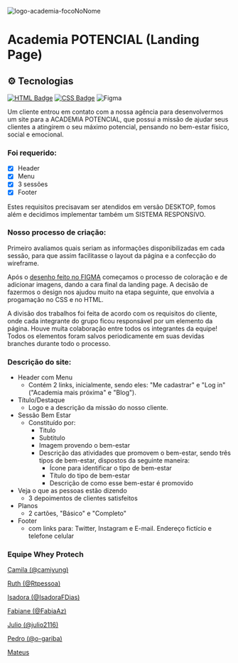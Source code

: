![logo-academia-focoNoNome](https://user-images.githubusercontent.com/35999071/154762597-338d4665-9e10-4140-9f28-535aafa0eda2.png)
  
# Academia POTENCIAL (Landing Page)

## ⚙️ Tecnologias 
[![HTML Badge](https://img.shields.io/badge/HTML5-E34F26?style=&logo=html5&logoColor=white&link=https://developer.mozilla.org/pt-BR/docs/orphaned/Web/Guide/HTML/HTML5/)](https://developer.mozilla.org/pt-BR/docs/orphaned/Web/Guide/HTML/HTML5/) [![CSS Badge](https://img.shields.io/badge/CSS3-1572B6?style=&logo=css3&logoColor=white&link=https://developer.mozilla.org/pt-BR/docs/Web/CSS)](https://developer.mozilla.org/pt-BR/docs/Web/CSS) ![Figma](https://img.shields.io/badge/figma-%23F24E1E.svg?style=for-the-badge&logo=figma&logoColor=white)

<p> Um cliente entrou em contato com a nossa agência para desenvolvermos um site para a ACADEMIA POTENCIAL, que possui a missão de ajudar seus clientes a atingirem o seu máximo potencial, pensando no bem-estar físico, social e emocional.</p>

### Foi requerido:

- [X] Header
- [X] Menu
- [X] 3 sessões
- [X] Footer

Estes requisitos precisavam ser atendidos em versão DESKTOP, fomos além e decidimos implementar também um SISTEMA RESPONSIVO.

### Nosso processo de criação:

<p> Primeiro avaliamos quais seriam as informações disponibilizadas em cada sessão, para que assim facilitasse o layout da página e a confecção do wireframe.</p>
<p> Após o <a href="https://www.figma.com/file/1haZOCnwAJ2zBAWeguPcMT/Academia-Potencial---Landing-page?node-id=25%3A68">desenho feito no FIGMA</a> começamos o processo de coloração e de adicionar imagens, dando a cara final da landing page. A decisão de fazermos o design nos ajudou muito na etapa seguinte, que envolvia a progamação no CSS e no HTML. </p>
<p> A divisão dos trabalhos foi feita de acordo com os requisitos do cliente, onde cada integrante do grupo ficou responsável por um elemento da página. Houve muita colaboração entre todos os integrantes da equipe! Todos os elementos foram salvos periodicamente em suas devidas branches durante todo o processo. </p>

### Descrição do site:

- Header com Menu
  - Contém 2 links, inicialmente, sendo eles: "Me cadastrar" e "Log in" ("Academia mais próxima" e "Blog").
- Título/Destaque
  - Logo e a descrição da missão do nosso cliente.
- Sessão Bem Estar
  - Constituído por:   
    - Titulo   
    - Subtitulo   
    - Imagem provendo o bem-estar  
    - Descrição das atividades que promovem o bem-estar, sendo três tipos de bem-estar, dispostos da seguinte maneira:  	
      - Ícone para identificar o tipo de bem-estar 	
      - Título do tipo de bem-estar 	
      - Descrição de como esse bem-estar é promovido
- Veja o que as pessoas estão dizendo
  - 3 depoimentos de clientes satisfeitos
- Planos
  - 2 cartões, "Básico" e "Completo"
- Footer
  - com links para: Twitter, Instagram e E-mail. Endereço fictício e telefone celular

### Equipe Whey Protech

<p><a href="https://github.com/camiyung">Camila (@camiyung)</a></p>
<p><a href="https://github.com/Rtpessoa">Ruth (@Rtpessoa)</a></p>
<p><a href="https://github.com/IsadoraFDias">Isadora (@IsadoraFDias)</a></p>
<p><a href="https://github.com/FabiaAz">Fabiane (@FabiaAz)</a></p>
<p><a href="https://github.com/julio2116">Julio (@julio2116)</a></p>
<p><a href="https://github.com/o-gariba">Pedro (@o-gariba)</a></p>
<p><a href="">Mateus</a></p>
